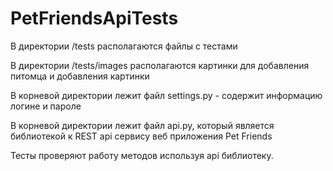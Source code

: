# PetFriendsApiTests

В директории /tests располагаются файлы с тестами

В директории /tests/images располагаются картинки для добавления питомца и добавления картинки

В корневой директории лежит файл settings.py - содержит информацию логине и пароле

В корневой директории лежит файл api.py, который является библиотекой к REST api сервису веб приложения Pet Friends

Тесты проверяют работу методов используя api библиотеку.
